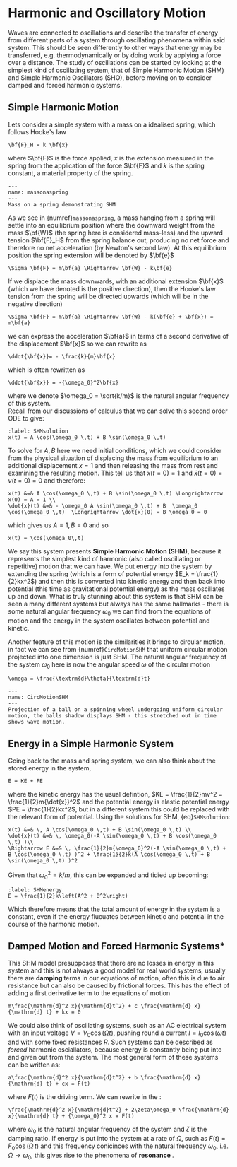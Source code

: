# Harmonic and Oscillatory Motion
Waves are connected to oscillations and describe the transfer of energy from different parts of a system through oscillating phenomena within said system.  This 
should be seen differently to other ways that energy may be transferred, e.g. thermodynamically or by doing work by applying a force over a distance.  The study 
of oscillations can be started by looking at the simplest kind of oscillating system, that of Simple Harmonic Motion (SHM) and Simple Harmonic Oscillators (SHO), before 
moving on to consider damped and forced harmonic systems.

## Simple Harmonic Motion
Lets consider a simple system with a mass on a idealised spring, which follows Hooke's law 
```{math}
\bf{F}_H = k \bf{x}
```
where $\bf{F}$ is the force applied, $x$ is the extension measured in the spring from the application of the force $\bf{F}$ and $k$ is the spring constant, 
a material property of the spring. 

```{figure} ../figures/massonaspring.png
---
name: massonaspring
---
Mass on a spring demonstrating SHM
```
As we see in {numref}`massonaspring`, a mass hanging from a spring will settle into an equilibrium position where the downward weight from the mass 
$\bf{W}$ (the spring here is considered mass-less) and the upward tension $\bf{F}_H$ from the spring balance out, producing no net force and 
therefore no net acceleration (by Newton's second law).  At this equilibrium position the spring extension will be denoted by $\bf{e}$
```{math}
\Sigma \bf{F} = m\bf{a} \Rightarrow \bf{W} - k\bf{e}
```

If we displace the mass downwards, with an additional extension $\bf{x}$ (which we have denoted is the positive direction), then the Hooke's 
law tension from the spring will be directed upwards (which will be in the negative direction)
```{math}
\Sigma \bf{F} = m\bf{a} \Rightarrow \bf{W} - k(\bf{e} + \bf{x}) = m\bf{a}
```
we can express the acceleration $\bf{a}$ in terms of a second derivative of the displacement $\bf{x}$ so we can rewrite as
```{math}
\ddot{\bf{x}}= - \frac{k}{m}\bf{x}
```
which is often rewritten as 
```{math}
\ddot{\bf{x}} = -{\omega_0}^2\bf{x}
```
where we denote $\omega_0 = \sqrt{k/m}$ is the natural angular frequency of this system.  
Recall from our discussions of calculus that we can solve this second order ODE to give:
```{math}
:label: SHMsolution
x(t) = A \cos(\omega_0 \,t) + B \sin(\omega_0 \,t) 
```
To solve for $A,\,B$ here we need initial conditions, which we could consider from the physical situation of displacing the mass 
from equilibrium to an additional displacement $x = 1$ and then releasing the mass from rest and examining the resulting motion. 
This tell us that $x(t = 0) = 1$ and $\dot{x}(t=0) = v(t = 0) = 0$ and therefore:
```{math}
x(t) &=& A \cos(\omega_0 \,t) + B \sin(\omega_0 \,t) \Longrightarrow x(0) = A = 1 \\
\dot{x}(t) &=& - \omega_0 A \sin(\omega_0 \,t) + B  \omega_0 \cos(\omega_0 \,t)  \Longrightarrow \dot{x}(0) = B \omega_0 = 0
```
which gives us $A = 1,\, B = 0$ and so 
```{math} 
x(t) = \cos(\omega_0\,t)
```

We say this system presents <b>Simple Harmonic Motion (SHM)</b>, because it represents the simplest kind of harmonic 
(also called oscillating or repetitive) motion that we can have.  We put energy into the system by extending the spring 
(which is a form of potential energy $E_k = \frac{1}{2}kx^2$) and then this is converted into kinetic energy and then back into potential 
(this time as gravitational potential energy) as the mass oscillates up and down.  What is truly stunning about this system is that SHM can be 
seen a many different systems but always has the same hallmarks - there is some natural angular frequency $\omega_0$ we can find from the equations 
of motion and the energy in the system oscillates between potential and kinetic.  

Another feature of this motion is the similarities it brings to circular motion, in fact we can see from {numref}`CircMotionSHM` that uniform 
circular motion projected into one dimension is just SHM.  The natural angular frequency of the system $\omega_0$ here is now the angular speed $\omega$ of 
the circular motion 
```{math}
\omega = \frac{\textrm{d}\theta}{\textrm{d}t}
```

```{figure} ../figures/CircMotionSHM.jpg
---
name: CircMotionSHM
---
Projection of a ball on a spinning wheel undergoing uniform circular motion, the balls shadow displays SHM - this stretched out in time shows wave motion.
```

## Energy in a Simple Harmonic System
Going back to the mass and spring system, we can also think about the stored energy in the system, 
```{math}
E = KE + PE
```
where the kinetic energy has the usual defintion, $KE = \frac{1}{2}mv^2 = \frac{1}{2}m{\dot{x}}^2$ and the potential energy is elastic potential energy 
$PE = \frac{1}{2}kx^2$, but in a different system this could be replaced with the relevant form of potential.  Using the solutions for SHM, {eq}`SHMsolution`:
```{math}
x(t) &=& \, A \cos(\omega_0 \,t) + B \sin(\omega_0 \,t) \\
\dot{x}(t) &=& \, \omega_0(-A \sin(\omega_0 \,t) + B \cos(\omega_0 \,t) )\\
\Rightarrow E &=& \, \frac{1}{2}m{\omega_0}^2(-A \sin(\omega_0 \,t) + B \cos(\omega_0 \,t) )^2 + \frac{1}{2}k(A \cos(\omega_0 \,t) + B \sin(\omega_0 \,t) )^2
```
Given that ${\omega_0}^2 = k / m$, this can be expanded and tidied up becoming:
```{math}
:label: SHMenergy
E = \frac{1}{2}k\left(A^2 + B^2\right)
```
Which therefore means that the total amount of energy in the system is a constant, even if the energy flucuates between kinetic and potential in the course
of the harmonic motion.

## Damped Motion and Forced Harmonic Systems*

This SHM model presupposes that there are no losses in energy in this system and this is not always a good model for real world systems, usually there are 
<b> damping </b> terms in our equations of motion, often this is due to air resistance but can also be caused by frictional forces.  This has the effect of adding a 
first derivative term to the equations of motion 
```{math}
m\frac{\mathrm{d}^2 x}{\mathrm{d}t^2} + c \frac{\mathrm{d} x}{\mathrm{d} t} + kx = 0 
```
We could also think of oscillating systems, such as an AC electrical system with an input voltage $V = V_0 \cos(\Omega t)$, pushing round a current 
$I = I_0\cos(\omega t)$ and with some fixed resistances $R$.  Such systems can be described as <em> forced </em> harmonic osciallators, because energy 
is constantly being put into and given out from the system.  The most general form of these systems can be written as:
```{math}
a\frac{\mathrm{d}^2 x}{\mathrm{d}t^2} + b \frac{\mathrm{d} x}{\mathrm{d} t} + cx = F(t)
```
where $F(t)$ is the driving term. We can rewrite in the :
```{math}
\frac{\mathrm{d}^2 x}{\mathrm{d}t^2} + 2\zeta\omega_0 \frac{\mathrm{d} x}{\mathrm{d} t} + {\omega_0}^2 x = F(t) 
```
where $\omega_0$ is the natural angular frequency of the system and $\zeta$ is the damping ratio.  If energy is put into the system at a rate of $\Omega$, such as 
$F(t) = F_0 \cos(\Omega \,t)$ and this frequency conicinces with the natural frequency $\omega_0$, i.e. $\Omega \rightarrow \omega_0$, this gives rise to the phenomena of 
<b> resonance </b>.  


## 


